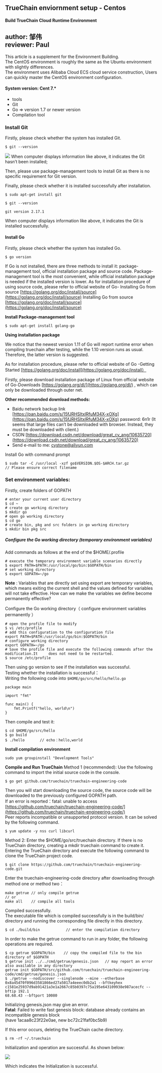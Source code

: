 ## TrueChain enviornment setup - Centos

#### Build TrueChain Cloud Runtime Environment

author: 邹伟  
reviewer: Paul  
----
This article is a supplement for the Environment Building.   
The CentOS environment is roughly the same as the Ubuntu environment with slightly differences.   
The environment uses Alibaba Cloud ECS cloud service construction, Users can quickly master the CentOS environment configuration.


#### System version: Cent 7.*  
* tools
*	Git
*	Go => version 1.7 or newer version
*	Compilation tool

### Install Git
Firstly, please check whether the system has installed Git.

```
$ git --version
```
![](../images/ubtungit001.png)
When computer displays information like above, it indicates the Git hasn’t been installed;

Then, please use package-management tools to install Git as there is no specific requirement for Git version.

Finally, please check whether it is installed successfully after installation.

```
$ sudo apt-get install git
```

```
$ git --version
```
```
git version 2.17.1
```
When computer displays information like above, it indicates the Git  is installed successfully.

#### Install Go
Firstly, please check whether the system has installed Go.
```
$ go version
```
If Go is not installed, there are three methods to install it: package-management tool, official installation package and source code. Package-management tool is the most convenient, while official installation package is needed if the installed version is lower. As for installation procedure of using source code, please refer to official website of Go- Installing Go from source  [https://golang.org/doc/install/source](https://golang.org/doc/install/source)
Installing Go from source  [https://golang.org/doc/install/source](https://golang.org/doc/install/source)

**Install Package-management tool**
```
$ sudo apt-get install golang-go
```

**Using installation package**

We notice that the newest version 1.11 of Go will report runtime error when compiling truechain after testing, while the 1.10 version runs as usual. Therefore, the latter version is suggested. 

As for installation procedure, please refer to official website of Go -Getting Started  [https://golang.org/doc/install](https://golang.org/doc/install）

Firstly, please download installation package of Linux from official website of Go-Downloads  [https://golang.org/dl/](https://golang.org/dl/)  , which can only be downloaded through outer net.


**Other recommended download methods:**

* Baidu network backup link    [https://pan.baidu.com/s/15fJRHSItxlRfuM34X-xOXg](https://pan.baidu.com/s/15fJRHSItxlRfuM34X-xOXg)
password: 6n1r 
(It seems that large files can’t be downloaded with browser. Instead, they must be downloaded with client.)
* CSDN [https://download.csdn.net/download/great_cy_ang/10635720](https://download.csdn.net/download/great_cy_ang/10635720)
* Send e-mail to me:  cystone@aliyun.com


Install Go with command prompt
```
$ sudo tar -C /usr/local -xzf go$VERSION.$OS-$ARCH.tar.gz	
// Please ensure correct filename
```
### Set environment variables:
Firstly, create folders of GOPATH

```
# enter your current user directory
$ cd ~
# create go working directory
$ mkdir go
# open go working directory
$ cd go
# create bin, pkg and src folders in go working directory
$ mkdir bin pkg src

```
##### Configure the Go working directory (temporary environment variables)
Add commands as follows at the end of the $HOME/.profile
```
# execute the temporary environment variable scenarios directly
$ export PATH=$PATH:/usr/local/go/bin:$GOPATH/bin
# set working directory
$ export GOPATH=~/go

```

**Note** : Variables that are directly set using export are temporary variables, which means exiting the current shell and the values defined for variables will not take effective. How can we make the variables we define become permanently effective?

Configure the Go working directory（ configure environment variables permanently ）
```
# open the profile file to modify
$ vi /etc/profile
# add this configuration to the configuration file
export PATH=$PATH:/usr/local/go/bin:$GOPATH/bin
# configure working directory
export GOPATH=~/go
# Save the profile file and execute the following commands after the modification.It     does not need to be restarted.
$ source /etc/profile

```

Then using go version to see if the installation was successful.  
Testing whether the installation is successful：  
Writing the following code into `$HOME/go/src/hello/hello.go`

```
package main

import "fmt"

func main() {
	fmt.Printf("hello, world\n")
}
```
Then compile and test it:
```
$ cd $HOME/go/src/hello
$ go build
$ ./hello		// echo：hello,world
```

**Install compilation environment**

```
sudo yum groupinstall "Development Tools"
```

**Compile and Run TrueChain**
Method 1 (recommended): Use the following command to import the initial source code in the console.  
```
$ go get github.com/truechain/truechain-engineering-code
``` 

Then you will start downloading the source code, the source code will be downloaded to the previously configured GOPATH path.   
If an error is reported：fatal: unable to access [https://github.com/truechain/truechain-engineering-code/](https://github.com/truechain/truechain-engineering-code/)   
Peer reports incompatible or unsupported protocol version. It can be solved by the following command.
```
$ yum update -y nss curl libcurl
```

Method 2: Enter the $HOME/go/src/truechain directory. If there is no TrueChain directory, creating a mkdir truechain command to create it. Entering the TrueChain directory and execute the following command to clone the TrueChain project code.

```
$ git clone https://github.com/truechain/truechain-engineering-code.git
```

Enter the truechain-engineering-code directory after downloading through method one or method two：

```
make getrue	// only compile getrue
// or
make all	// compile all tools

```

Compiled successfully.  
The executable file which is compiled successfully is in the build/bin/ directory and running the corresponding file directly in this directory.

```
$ cd ./build/bin            // enter the compilation directory
```

In order to make the getrue command to run in any folder, the following operations are required.
```
$ cp getrue $GOPATH/bin    // copy the compiled file to the bin directory of $GOPATH
$ getrue init ../../cmd/getrue/genesis.json   // may report an error      also available in any directory                                         getrue init $GOPATH/src/github.com/truechain/truechain-engineering-code/cmd/getrue/genesis.json
$ ./getrue --nodiscover --singlenode --mine --etherbase 0x8a45d70f096d3581866ed27a5017a4eeec0db2a1 --bftkeyhex c1581e25937d9ab91421a3e1a2667c85b0397c75a195e643109938e987acecfc --bftip 192.1
68.68.43 --bftport 10080

```

Initializing genesis.json may give an error.  
**Fatal**: Failed to write fast genesis block: database already contains an incompatible genesis block   
(have 1acaa8c23f22e0ae, new bc72c21faf0bc5b9)

If this error occurs, deleting the TrueChain cache directory.  
```
$ rm -rf ~/.truechain
```

Initialization and operation are successful. As shown below:

![](../images/centos001.jpg)  

Which indicates the Initialization is successful.
